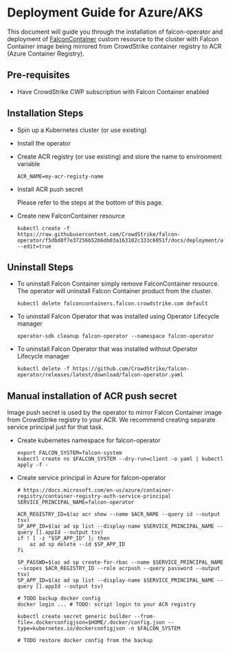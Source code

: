 # Deployment Guide for Azure/AKS
This document will guide you through the installation of falcon-operator and deployment of [FalconContainer](../../container) custom resource to the cluster with Falcon Container image being mirrored from CrowdStrike container registry to ACR (Azure Container Registry).

## Pre-requisites

 - Have CrowdStrike CWP subscription with Falcon Container enabled


## Installation Steps

 - Spin up a Kubernetes cluster (or use existing)

 - Install the operator

 - Create ACR registry (or use existing) and store the name to environment variable
   ```
   ACR_NAME=my-acr-registy-name
   ```

 - Install ACR push secret

   Please refer to the steps at the bottom of this page.


 - Create new FalconContainer resource
   ```
   kubectl create -f https://raw.githubusercontent.com/CrowdStrike/falcon-operator/f5dbd8f7e37256b52b6db03a163102c333c6051f/docs/deployment/azure/falconcontainer.yaml --edit=true
   ```

## Uninstall Steps

 - To uninstall Falcon Container simply remove FalconContainer resource. The operator will uninstall Falcon Container product from the cluster.
   ```
   kubectl delete falconcontainers.falcon.crowdstrike.com default
   ```
 - To uninstall Falcon Operator that was installed using Operator Lifecycle manager
   ```
   operator-sdk cleanup falcon-operator --namespace falcon-operator
   ```
 - To uninstall Falcon Operator that was installed without Operator Lifecycle manager
   ```
   kubectl delete -f https://github.com/CrowdStrike/falcon-operator/releases/latest/download/falcon-operator.yaml
   ```

## Manual installation of ACR push secret

Image push secret is used by the operator to mirror Falcon Container image from CrowdStrike registry to your ACR. We recommend creating separate service principal just for that task.

 - Create kubernetes namespace for falcon-operator

   ```
   export FALCON_SYSTEM=falcon-system
   kubectl create ns $FALCON_SYSTEM --dry-run=client -o yaml | kubectl apply -f -
   ```

 - Create service principal in Azure for falcon-operator
   ```
   # https://docs.microsoft.com/en-us/azure/container-registry/container-registry-auth-service-principal
   SERVICE_PRINCIPAL_NAME=falcon-operator

   ACR_REGISTRY_ID=$(az acr show --name $ACR_NAME --query id --output tsv)
   SP_APP_ID=$(az ad sp list --display-name $SERVICE_PRINCIPAL_NAME --query [].appId --output tsv)
   if ! [ -z "$SP_APP_ID" ]; then
       az ad sp delete --id $SP_APP_ID
   fi

   SP_PASSWD=$(az ad sp create-for-rbac --name $SERVICE_PRINCIPAL_NAME --scopes $ACR_REGISTRY_ID --role acrpush --query password --output tsv)
   SP_APP_ID=$(az ad sp list --display-name $SERVICE_PRINCIPAL_NAME --query [].appId --output tsv)

   # TODO backup docker config
   docker login ... # TODO: script login to your ACR registry

   kubectl create secret generic builder --from-file=.dockerconfigjson=$HOME/.docker/config.json --type=kubernetes.io/dockerconfigjson -n $FALCON_SYSTEM

   # TODO restore docker config from the backup
   ```

